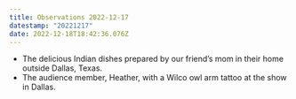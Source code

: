 ```yaml
---
title: Observations 2022-12-17
datestamp: "20221217"
date: 2022-12-18T18:42:36.076Z
---
```

- The delicious Indian dishes prepared by our friend’s mom in their home outside Dallas, Texas.
- The audience member, Heather, with a Wilco owl arm tattoo at the show in Dallas.
